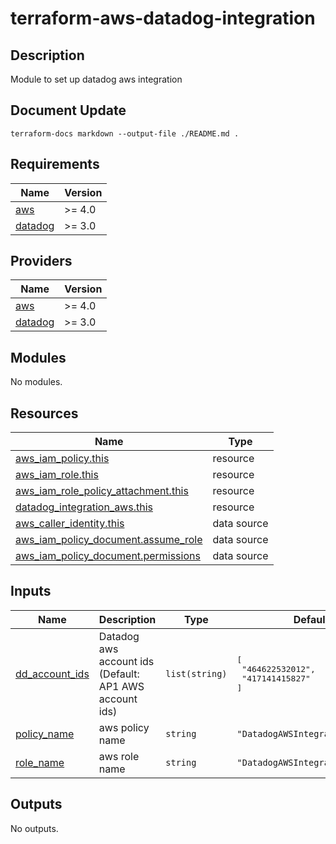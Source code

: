# terraform-aws-datadog-integration

## Description

Module to set up datadog aws integration

## Document Update

```shell
terraform-docs markdown --output-file ./README.md .
```

<!-- BEGIN_TF_DOCS -->
## Requirements

| Name | Version |
|------|---------|
| <a name="requirement_aws"></a> [aws](#requirement\_aws) | >= 4.0 |
| <a name="requirement_datadog"></a> [datadog](#requirement\_datadog) | >= 3.0 |

## Providers

| Name | Version |
|------|---------|
| <a name="provider_aws"></a> [aws](#provider\_aws) | >= 4.0 |
| <a name="provider_datadog"></a> [datadog](#provider\_datadog) | >= 3.0 |

## Modules

No modules.

## Resources

| Name | Type |
|------|------|
| [aws_iam_policy.this](https://registry.terraform.io/providers/hashicorp/aws/latest/docs/resources/iam_policy) | resource |
| [aws_iam_role.this](https://registry.terraform.io/providers/hashicorp/aws/latest/docs/resources/iam_role) | resource |
| [aws_iam_role_policy_attachment.this](https://registry.terraform.io/providers/hashicorp/aws/latest/docs/resources/iam_role_policy_attachment) | resource |
| [datadog_integration_aws.this](https://registry.terraform.io/providers/DataDog/datadog/latest/docs/resources/integration_aws) | resource |
| [aws_caller_identity.this](https://registry.terraform.io/providers/hashicorp/aws/latest/docs/data-sources/caller_identity) | data source |
| [aws_iam_policy_document.assume_role](https://registry.terraform.io/providers/hashicorp/aws/latest/docs/data-sources/iam_policy_document) | data source |
| [aws_iam_policy_document.permissions](https://registry.terraform.io/providers/hashicorp/aws/latest/docs/data-sources/iam_policy_document) | data source |

## Inputs

| Name | Description | Type | Default | Required |
|------|-------------|------|---------|:--------:|
| <a name="input_dd_account_ids"></a> [dd\_account\_ids](#input\_dd\_account\_ids) | Datadog aws account ids (Default: AP1 AWS account ids) | `list(string)` | <pre>[<br>  "464622532012",<br>  "417141415827"<br>]</pre> | no |
| <a name="input_policy_name"></a> [policy\_name](#input\_policy\_name) | aws policy name | `string` | `"DatadogAWSIntegrationPolicy"` | no |
| <a name="input_role_name"></a> [role\_name](#input\_role\_name) | aws role name | `string` | `"DatadogAWSIntegrationRole"` | no |

## Outputs

No outputs.
<!-- END_TF_DOCS -->